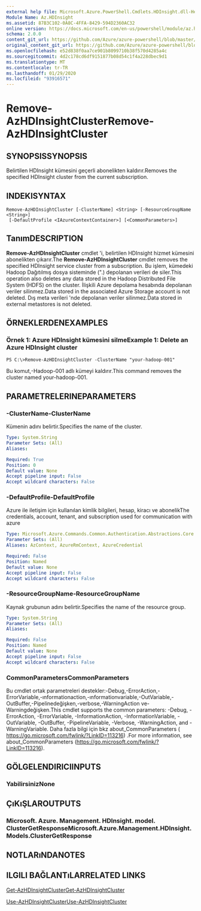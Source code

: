 ```yaml
---
external help file: Microsoft.Azure.PowerShell.Cmdlets.HDInsight.dll-Help.xml
Module Name: Az.HDInsight
ms.assetid: 87B3C102-0A8C-4FFA-8429-594D2360AC32
online version: https://docs.microsoft.com/en-us/powershell/module/az.hdinsight/remove-azhdinsightcluster
schema: 2.0.0
content_git_url: https://github.com/Azure/azure-powershell/blob/master/src/HDInsight/HDInsight/help/Remove-AzHDInsightCluster.md
original_content_git_url: https://github.com/Azure/azure-powershell/blob/master/src/HDInsight/HDInsight/help/Remove-AzHDInsightCluster.md
ms.openlocfilehash: e52d838f0aa7ce901b8099710b38f570d4285a4c
ms.sourcegitcommit: 4d2c178cd6df9151877b08d54c1f4a228dbec9d1
ms.translationtype: MT
ms.contentlocale: tr-TR
ms.lasthandoff: 01/29/2020
ms.locfileid: "93916571"
---
```

# <span data-ttu-id="0037b-101">Remove-AzHDInsightCluster</span><span class="sxs-lookup"><span data-stu-id="0037b-101">Remove-AzHDInsightCluster</span></span>

## <span data-ttu-id="0037b-102">SYNOPSIS</span><span class="sxs-lookup"><span data-stu-id="0037b-102">SYNOPSIS</span></span>
<span data-ttu-id="0037b-103">Belirtilen HDInsight kümesini geçerli abonelikten kaldırır.</span><span class="sxs-lookup"><span data-stu-id="0037b-103">Removes the specified HDInsight cluster from the current subscription.</span></span>

## <span data-ttu-id="0037b-104">INDEKI</span><span class="sxs-lookup"><span data-stu-id="0037b-104">SYNTAX</span></span>

```
Remove-AzHDInsightCluster [-ClusterName] <String> [-ResourceGroupName <String>]
 [-DefaultProfile <IAzureContextContainer>] [<CommonParameters>]
```

## <span data-ttu-id="0037b-105">Tanım</span><span class="sxs-lookup"><span data-stu-id="0037b-105">DESCRIPTION</span></span>
<span data-ttu-id="0037b-106">**Remove-AzHDInsightCluster** cmdlet 'i, belirtilen HDInsight hizmet kümesini abonelikten çıkarır.</span><span class="sxs-lookup"><span data-stu-id="0037b-106">The **Remove-AzHDInsightCluster** cmdlet removes the specified HDInsight service cluster from a subscription.</span></span>
<span data-ttu-id="0037b-107">Bu işlem, kümedeki Hadoop Dağıtılmış dosya sisteminde (".) depolanan verileri de siler.</span><span class="sxs-lookup"><span data-stu-id="0037b-107">This operation also deletes any data stored in the Hadoop Distributed File System (HDFS) on the cluster.</span></span>
<span data-ttu-id="0037b-108">İlişkili Azure depolama hesabında depolanan veriler silinmez.</span><span class="sxs-lookup"><span data-stu-id="0037b-108">Data stored in the associated Azure Storage account is not deleted.</span></span>
<span data-ttu-id="0037b-109">Dış meta verileri 'nde depolanan veriler silinmez.</span><span class="sxs-lookup"><span data-stu-id="0037b-109">Data stored in external metastores is not deleted.</span></span>

## <span data-ttu-id="0037b-110">ÖRNEKLERDEN</span><span class="sxs-lookup"><span data-stu-id="0037b-110">EXAMPLES</span></span>

### <span data-ttu-id="0037b-111">Örnek 1: Azure HDInsight kümesini silme</span><span class="sxs-lookup"><span data-stu-id="0037b-111">Example 1: Delete an Azure HDInsight cluster</span></span>
```
PS C:\>Remove-AzHDInsightCluster -ClusterName "your-hadoop-001"
```

<span data-ttu-id="0037b-112">Bu komut,-Hadoop-001 adlı kümeyi kaldırır.</span><span class="sxs-lookup"><span data-stu-id="0037b-112">This command removes the cluster named your-hadoop-001.</span></span>

## <span data-ttu-id="0037b-113">PARAMETRELERINE</span><span class="sxs-lookup"><span data-stu-id="0037b-113">PARAMETERS</span></span>

### <span data-ttu-id="0037b-114">-ClusterName</span><span class="sxs-lookup"><span data-stu-id="0037b-114">-ClusterName</span></span>
<span data-ttu-id="0037b-115">Kümenin adını belirtir.</span><span class="sxs-lookup"><span data-stu-id="0037b-115">Specifies the name of the cluster.</span></span>

```yaml
Type: System.String
Parameter Sets: (All)
Aliases:

Required: True
Position: 0
Default value: None
Accept pipeline input: False
Accept wildcard characters: False
```

### <span data-ttu-id="0037b-116">-DefaultProfile</span><span class="sxs-lookup"><span data-stu-id="0037b-116">-DefaultProfile</span></span>
<span data-ttu-id="0037b-117">Azure ile iletişim için kullanılan kimlik bilgileri, hesap, kiracı ve abonelik</span><span class="sxs-lookup"><span data-stu-id="0037b-117">The credentials, account, tenant, and subscription used for communication with azure</span></span>

```yaml
Type: Microsoft.Azure.Commands.Common.Authentication.Abstractions.Core.IAzureContextContainer
Parameter Sets: (All)
Aliases: AzContext, AzureRmContext, AzureCredential

Required: False
Position: Named
Default value: None
Accept pipeline input: False
Accept wildcard characters: False
```

### <span data-ttu-id="0037b-118">-ResourceGroupName</span><span class="sxs-lookup"><span data-stu-id="0037b-118">-ResourceGroupName</span></span>
<span data-ttu-id="0037b-119">Kaynak grubunun adını belirtir.</span><span class="sxs-lookup"><span data-stu-id="0037b-119">Specifies the name of the resource group.</span></span>

```yaml
Type: System.String
Parameter Sets: (All)
Aliases:

Required: False
Position: Named
Default value: None
Accept pipeline input: False
Accept wildcard characters: False
```

### <span data-ttu-id="0037b-120">CommonParameters</span><span class="sxs-lookup"><span data-stu-id="0037b-120">CommonParameters</span></span>
<span data-ttu-id="0037b-121">Bu cmdlet ortak parametreleri destekler:-Debug,-ErrorAction,-ErrorVariable,-ınformationaction,-ınformationvariable,-OutVariable,-OutBuffer,-Pipelinedeğişken,-verbose,-WarningAction ve-Warningdeğişken.</span><span class="sxs-lookup"><span data-stu-id="0037b-121">This cmdlet supports the common parameters: -Debug, -ErrorAction, -ErrorVariable, -InformationAction, -InformationVariable, -OutVariable, -OutBuffer, -PipelineVariable, -Verbose, -WarningAction, and -WarningVariable.</span></span> <span data-ttu-id="0037b-122">Daha fazla bilgi için bkz about_CommonParameters ( https://go.microsoft.com/fwlink/?LinkID=113216) .</span><span class="sxs-lookup"><span data-stu-id="0037b-122">For more information, see about_CommonParameters (https://go.microsoft.com/fwlink/?LinkID=113216).</span></span>

## <span data-ttu-id="0037b-123">GÖLGELENDIRICI</span><span class="sxs-lookup"><span data-stu-id="0037b-123">INPUTS</span></span>

### <span data-ttu-id="0037b-124">Yabilirsiniz</span><span class="sxs-lookup"><span data-stu-id="0037b-124">None</span></span>

## <span data-ttu-id="0037b-125">ÇıKıŞLAR</span><span class="sxs-lookup"><span data-stu-id="0037b-125">OUTPUTS</span></span>

### <span data-ttu-id="0037b-126">Microsoft. Azure. Management. HDInsight. model. ClusterGetResponse</span><span class="sxs-lookup"><span data-stu-id="0037b-126">Microsoft.Azure.Management.HDInsight.Models.ClusterGetResponse</span></span>

## <span data-ttu-id="0037b-127">NOTLARıNDA</span><span class="sxs-lookup"><span data-stu-id="0037b-127">NOTES</span></span>

## <span data-ttu-id="0037b-128">ILGILI BAĞLANTıLAR</span><span class="sxs-lookup"><span data-stu-id="0037b-128">RELATED LINKS</span></span>

[<span data-ttu-id="0037b-129">Get-AzHDInsightCluster</span><span class="sxs-lookup"><span data-stu-id="0037b-129">Get-AzHDInsightCluster</span></span>](./Get-AzHDInsightCluster.md)

[<span data-ttu-id="0037b-130">Use-AzHDInsightCluster</span><span class="sxs-lookup"><span data-stu-id="0037b-130">Use-AzHDInsightCluster</span></span>](./Use-AzHDInsightCluster.md)


